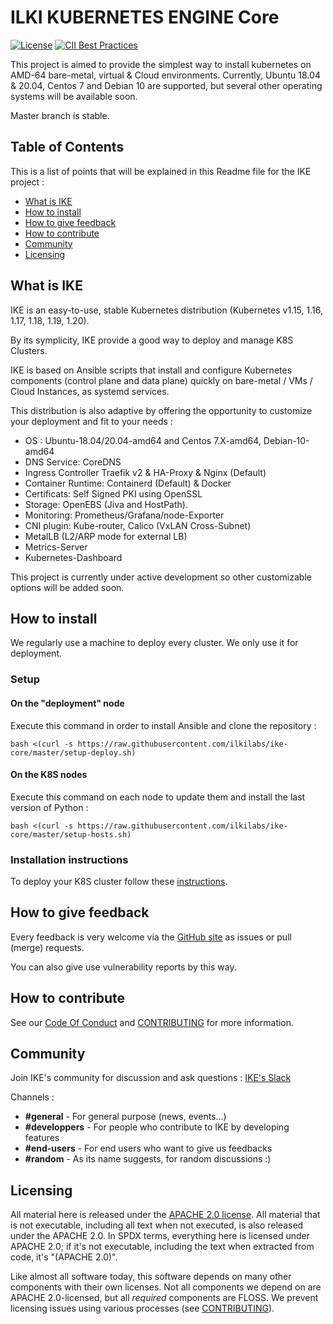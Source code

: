 # ILKI KUBERNETES ENGINE Core

[![License](https://img.shields.io/badge/License-Apache%202.0-blue.svg)](https://opensource.org/licenses/Apache-2.0)
[![CII Best Practices](https://bestpractices.coreinfrastructure.org/projects/4659/badge)](https://bestpractices.coreinfrastructure.org/projects/4659)

This project is aimed to provide the simplest way to install kubernetes on AMD-64 bare-metal, virtual & Cloud environments.
Currently, Ubuntu 18.04 & 20.04,  Centos 7 and Debian 10  are supported, but several other operating systems will be available soon.

Master branch is stable.

## Table of Contents

This is a list of points that will be explained in this Readme file for the IKE project :

- [What is IKE](#what-is-ike)
- [How to install](#how-to-install)
- [How to give feedback](#how-to-give-feedback)
- [How to contribute](#how-to-contribute)
- [Community](#community)
- [Licensing](#licensing)

## What is IKE

IKE is an easy-to-use, stable Kubernetes distribution (Kubernetes v1.15, 1.16, 1.17, 1.18, 1.19, 1.20).

By its symplicity, IKE provide a good way to deploy and manage K8S Clusters.

IKE is based on Ansible scripts that install and configure Kubernetes components (control plane and data plane) quickly on bare-metal / VMs / Cloud Instances, as systemd services.

This distribution is also adaptive by offering the opportunity to customize your deployment and fit to your needs : 
* OS : Ubuntu-18.04/20.04-amd64 and Centos 7.X-amd64, Debian-10-amd64 
* DNS Service: CoreDNS
* Ingress Controller Traefik v2 & HA-Proxy & Nginx (Default)
* Container Runtime: Containerd (Default) & Docker
* Certificats: Self Signed PKI using OpenSSL
* Storage: OpenEBS (Jiva and HostPath).
* Monitoring: Prometheus/Grafana/node-Exporter
* CNI plugin: Kube-router, Calico (VxLAN Cross-Subnet)
* MetalLB (L2/ARP mode for external LB)
* Metrics-Server
* Kubernetes-Dashboard

This project is currently under active development so other customizable options will be added soon.

## How to install

We regularly use a machine to deploy every cluster. We only use it for deployment.

### Setup

#### On the "deployment" node
Execute this command in order to install Ansible and clone the repository :

```
bash <(curl -s https://raw.githubusercontent.com/ilkilabs/ike-core/master/setup-deploy.sh)
```
#### On the K8S nodes
Execute this command on each node to update them and install the last version of Python : 

```
bash <(curl -s https://raw.githubusercontent.com/ilkilabs/ike-core/master/setup-hosts.sh)
```

### Installation instructions

To deploy your K8S cluster follow these [instructions](docs/instructions.md).

## How to give feedback

Every feedback is very welcome via the
[GitHub site](https://github.com/ilkilabs/ike-core)
as issues or pull (merge) requests.

You can also give use vulnerability reports by this way.
## How to contribute


See our [Code Of Conduct](https://github.com/ilkilabs/ike-core/blob/master/CODE_OF_CONDUCT.md) and [CONTRIBUTING](https://github.com/ilkilabs/ike-core/blob/master/docs/CONTRIBUTING.md) for more information.

## Community

Join IKE's community for discussion and ask questions : [IKE's Slack](http://slack.agorakube.ilkilabs.io/)

Channels :
- **#general** - For general purpose (news, events...)
- **#developpers** - For people who contribute to IKE by developing features
- **#end-users** - For end users who want to give us feedbacks
- **#random** - As its name suggests, for random discussions :)

## Licensing

All material here is released under the [APACHE 2.0 license](./LICENSE).
All material that is not executable, including all text when not executed,
is also released under the APACHE 2.0.
In SPDX terms, everything here is licensed under APACHE 2.0;
if it's not executable, including the text when extracted from code, it's
"(APACHE 2.0)".

Like almost all software today, this software depends on many
other components with their own licenses.
Not all components we depend on are APACHE 2.0-licensed, but all
*required* components are FLOSS. We prevent licensing issues
using various processes (see [CONTRIBUTING](./docs/CONTRIBUTING.md)).
